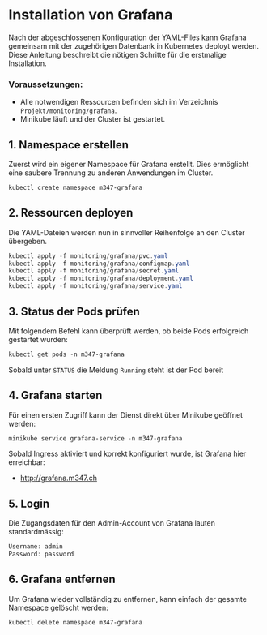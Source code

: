 # Installation von Grafana

Nach der abgeschlossenen Konfiguration der YAML-Files kann Grafana gemeinsam mit der zugehörigen Datenbank in Kubernetes deployt werden. Diese Anleitung beschreibt die nötigen Schritte für die erstmalige Installation.

### Voraussetzungen:

- Alle notwendigen Ressourcen befinden sich im Verzeichnis `Projekt/monitoring/grafana`.
- Minikube läuft und der Cluster ist gestartet.

## 1. Namespace erstellen

Zuerst wird ein eigener Namespace für Grafana erstellt. Dies ermöglicht eine saubere Trennung zu anderen Anwendungen im Cluster.

```powershell
kubectl create namespace m347-grafana
```

## 2. Ressourcen deployen

Die YAML-Dateien werden nun in sinnvoller Reihenfolge an den Cluster übergeben.

```powershell
kubectl apply -f monitoring/grafana/pvc.yaml
kubectl apply -f monitoring/grafana/configmap.yaml
kubectl apply -f monitoring/grafana/secret.yaml
kubectl apply -f monitoring/grafana/deployment.yaml
kubectl apply -f monitoring/grafana/service.yaml
```

## 3. Status der Pods prüfen
   
Mit folgendem Befehl kann überprüft werden, ob beide Pods erfolgreich gestartet wurden:

```powershell
kubectl get pods -n m347-grafana
```
Sobald unter `STATUS` die Meldung `Running` steht ist der Pod bereit

## 4. Grafana starten

Für einen ersten Zugriff kann der Dienst direkt über Minikube geöffnet werden:

```powershell
minikube service grafana-service -n m347-grafana
```

Sobald Ingress aktiviert und korrekt konfiguriert wurde, ist Grafana hier erreichbar:

- http://grafana.m347.ch

## 5. Login

Die Zugangsdaten für den Admin-Account von Grafana lauten standardmässig:

```powershell
Username: admin
Password: password
```

## 6. Grafana entfernen

Um Grafana wieder vollständig zu entfernen, kann einfach der gesamte Namespace gelöscht werden:

```powershell
kubectl delete namespace m347-grafana
````
